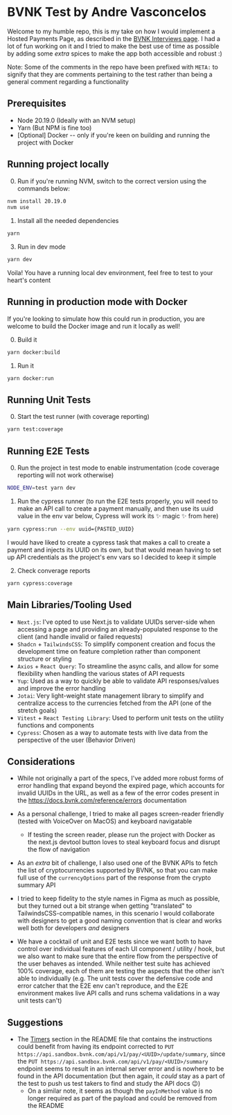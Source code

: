 # BVNK Test by Andre Vasconcelos

Welcome to my humble repo, this is my take on how I would implement a Hosted Payments Page, as described in the [BVNK Interviews page](https://github.com/BVNK-Interviews/frontend-hpp-test). I had a lot of fun working on it and I tried to make the best use of time as possible by adding some _extra_ spices to make the app both accessible and robust :)

Note: Some of the comments in the repo have been prefixed with `META:` to signify that they are comments pertaining to the test rather than being a general comment regarding a functionality

## Prerequisites

- Node 20.19.0 (Ideally with an NVM setup)
- Yarn (But NPM is fine too)
- [Optional] Docker -- only if you're keen on building and running the project with Docker

## Running project locally

0. Run if you're running NVM, switch to the correct version using the commands below:

```bash
nvm install 20.19.0
nvm use
```

1. Install all the needed dependencies

```bash
yarn
```

3. Run in dev mode

```bash
yarn dev
```

Voila! You have a running local dev environment, feel free to test to your heart's content

## Running in production mode with Docker

If you're looking to simulate how this could run in production, you are welcome to build the Docker image and run it locally as well!

0. Build it

```bash
yarn docker:build
```

1. Run it

```bash
yarn docker:run
```

## Running Unit Tests

0. Start the test runner (with coverage reporting)

```bash
yarn test:coverage
```

## Running E2E Tests

0. Run the project in test mode to enable instrumentation (code coverage reporting will not work otherwise)

```bash
NODE_ENV=test yarn dev
```

1. Run the cypress runner (to run the E2E tests properly, you will need to make an API call to create a payment manually, and then use its uuid value in the env var below, Cypress will work its ✨ magic ✨ from here)

```bash
yarn cypress:run --env uuid={PASTED_UUID}
```

I would have liked to create a cypress task that makes a call to create a payment and injects its UUID on its own, but that would mean having to set up API credentials as the project's env vars so I decided to keep it simple

2. Check converage reports

```bash
yarn cypress:coverage
```

## Main Libraries/Tooling Used

- `Next.js`: I've opted to use Next.js to validate UUIDs server-side when accessing a page and providing an already-populated response to the client (and handle invalid or failed requests)
- `Shadcn` + `TailwindsCSS`: To simplify component creation and focus the development time on feature completion rather than component structure or styling
- `Axios` + `React Query`: To streamline the async calls, and allow for some flexibility when handling the various states of API requests
- `Yup`: Used as a way to quickly be able to validate API responses/values and improve the error handling
- `Jotai`: Very light-weight state management library to simplify and centralize access to the currencies fetched from the API (one of the stretch goals)
- `Vitest` + `React Testing Library`: Used to perform unit tests on the utility functions and components
- `Cypress`: Chosen as a way to automate tests with live data from the perspective of the user (Behavior Driven)

## Considerations

- While not originally a part of the specs, I've added more robust forms of error handling that expand beyond the expired page, which accounts for invalid UUIDs in the URL, as well as a few of the error codes present in the https://docs.bvnk.com/reference/errors documentation

- As a personal challenge, I tried to make all pages screen-reader friendly (tested with VoiceOver on MacOS) and keyboard navigatable
  - If testing the screen reader, please run the project with Docker as the next.js devtool button loves to steal keyboard focus and disrupt the flow of navigation

- As an _extra_ bit of challenge, I also used one of the BVNK APIs to fetch the list of cryptocurrencies supported by BVNK, so that you can make full use of the `currencyOptions` part of the response from the crypto summary API

- I tried to keep fidelity to the style names in Figma as much as possible, but they turned out a bit strange when getting "translated" to TailwindsCSS-compatible names, in this scenario I would collaborate with designers to get a good naming convention that is clear and works well both for developers _and_ designers

- We have a cocktail of unit and E2E tests since we want both to have control over individual features of each UI component / utility / hook, but we also want to make sure that the entire flow from the perspective of the user behaves as intended. While neither test suite has achieved 100% coverage, each of them are testing the aspects that the other isn't able to individually (e.g. The unit tests cover the defensive code and error catcher that the E2E env can't reproduce, and the E2E environment makes live API calls and runs schema validations in a way unit tests can't)

## Suggestions

- The [Timers](https://github.com/BVNK-Interviews/frontend-hpp-test?tab=readme-ov-file#timers) section in the README file that contains the instructions could benefit from having its endpoint corrected to `PUT https://api.sandbox.bvnk.com/api/v1/pay/<UUID>/update/summary`, since the `PUT https://api.sandbox.bvnk.com/api/v1/pay/<UUID>/summary` endpoint seems to result in an internal server error and is nowhere to be found in the API documentation (but then again, it _could_ stay as a part of the test to push us test takers to find and study the API docs 😉)
  - On a similar note, it seems as though the `payInMethod` value is no longer required as part of the payload and could be removed from the README
